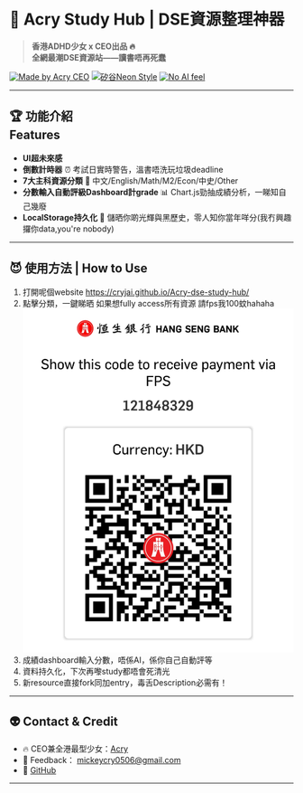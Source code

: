 # 🚀 Acry Study Hub | DSE資源整理神器

> **香港ADHD少女 x CEO出品 🔥  
> 全網最潮DSE資源站——讀書唔再死蠢**  

[![Made by Acry CEO](https://img.shields.io/badge/made%20by-Acry%20CEO-purple?style=for-the-badge)](https://github.com/Cryjai)
[![矽谷Neon Style](https://img.shields.io/badge/UI-HIGH%20TECH-blueviolet?style=for-the-badge)](https://github.com/Cryjai)
[![No AI feel](https://img.shields.io/badge/%E7%84%A1AI%E8%84%AB%E9%A6%99-%E7%9C%9F%E4%BA%BA%E7%82%BA%E4%B8%BB-limegreen?style=for-the-badge)](https://github.com/Cryjai)

---

## 🏆 **功能介紹</br>Features**

- **UI超未來感**
- **倒數計時器** ⏰ 考試日實時警告，溫書唔洗玩垃圾deadline
- **7大主科資源分類** 🧠 中文/English/Math/M2/Econ/中史/Other  
- **分數輸入自動評級Dashboard計grade** 📊 Chart.js勁抽成績分析，一睇知自己幾廢
- **LocalStorage持久化** 💾 儲晒你啲光輝與黑歷史，零人知你當年咩分(我冇興趣攞你data,you're nobody)

---

## 😈 **使用方法 | How to Use**

1. 打開呢個website https://cryjai.github.io/Acry-dse-study-hub/
2. 點擊分類，一鍵睇晒 如果想fully access所有資源 請fps我100蚊hahaha [![fps code](fps.jpg)](fps.jpg)
3. 成績dashboard輸入分數，唔係AI，係你自己自動評等
4. 資料持久化，下次再嚟study都唔會死清光
5. 新resource直接fork同加entry，毒舌Description必需有！

---

## 👽 **Contact & Credit**

- 🔥 CEO兼全港最型少女：[Acry](https://github.com/Cryjai)
- 👾 Feedback： [mickeycry0506@gmail.com](mailto:mickeycry0506@gmail.com)
- 🔗 [GitHub](https://github.com/Cryjai)

---

